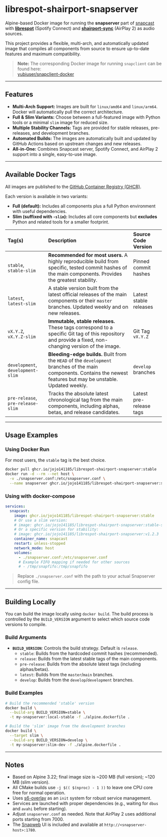 # librespot-shairport-snapserver

Alpine-based Docker image for running the **snapserver** part of [snapcast](https://github.com/badaix/snapcast) with [**librespot**](https://github.com/librespot-org/librespot) (Spotify Connect) and [**shairport-sync**](https://github.com/mikebrady/shairport-sync) (AirPlay 2) as audio sources.

This project provides a flexible, multi-arch, and automatically updated image that compiles all components from source to ensure up-to-date features and maximum compatibility.

> **Note:** The corresponding Docker image for running `snapclient` can be found here:  
> [yubiuser/snapclient-docker](https://github.com/yubiuser/snapclient-docker)

---

## Features

- **Multi-Arch Support:** Images are built for `linux/amd64` and `linux/arm64`. Docker will automatically pull the correct architecture.
- **Full & Slim Variants:** Choose between a full-featured image with Python tools or a minimal `slim` image for reduced size.
- **Multiple Stability Channels:** Tags are provided for stable releases, pre-releases, and development branches.
- **Automated Builds:** The images are automatically built and updated by GitHub Actions based on upstream changes and new releases.
- **All-in-One:** Combines Snapcast server, Spotify Connect, and AirPlay 2 support into a single, easy-to-use image.

---

## Available Docker Tags

All images are published to the [GitHub Container Registry (GHCR)](https://github.com/jojo141185/librespot-shairport-snapserver/pkgs/container/librespot-shairport-snapserver).

Each version is available in two variants:
- **Full (default):** Includes all components plus a full Python environment with useful dependencies.
- **Slim (suffixed with `-slim`):** Includes all core components but **excludes** Python and related tools for a smaller footprint.

| Tag(s) | Description | Source Code Version |
| :--- | :--- | :--- |
| `stable`, `stable-slim` | **Recommended for most users.** A highly reproducible build from specific, tested commit hashes of the main components. Provides the greatest stability. | Pinned commit hashes |
| `latest`, `latest-slim` | A stable version built from the latest official releases of the main components or their `master` branches. Updated weekly and on new releases. | Latest stable releases |
| `vX.Y.Z`, `vX.Y.Z-slim` | **Immutable, stable releases.** These tags correspond to a specific Git tag of this repository and provide a fixed, non-changing version of the image. | Git Tag `vX.Y.Z` |
| `development`, `development-slim` | **Bleeding-edge builds.** Built from the `HEAD` of the `development` branches of the main components. Contains the newest features but may be unstable. Updated weekly. | `develop` branches |
| `pre-release`, `pre-release-slim` | Tracks the absolute latest chronological tag from the main components, including alphas, betas, and release candidates. | Latest pre-release tags |

---

## Usage Examples

### Using Docker Run

For most users, the `stable` tag is the best choice.

```bash
docker pull ghcr.io/jojo141185/librespot-shairport-snapserver:stable
docker run -d --rm --net host \
  -v ./snapserver.conf:/etc/snapserver.conf \
  --name snapserver ghcr.io/jojo141185/librespot-shairport-snapserver:stable
```

### Using with docker-compose

```yml
services:
  snapcast:
    image: ghcr.io/jojo141185/librespot-shairport-snapserver:stable
    # Or use a slim version:
    # image: ghcr.io/jojo141185/librespot-shairport-snapserver:stable-slim
    # Or a specific version for stability:
    # image: ghcr.io/jojo141185/librespot-shairport-snapserver:v1.2.3
    container_name: snapcast
    restart: unless-stopped
    network_mode: host
    volumes:
      - ./snapserver.conf:/etc/snapserver.conf
      # Example FIFO mapping if needed for other sources
      # - /tmp/snapfifo:/tmp/snapfifo
```

> Replace `./snapserver.conf` with the path to your actual Snapserver config file.

---

## Building Locally

You can build the image locally using `docker build`. The build process is controlled by the `BUILD_VERSION` argument to select which source code versions to compile.

### Build Arguments
- **`BUILD_VERSION`**: Controls the build strategy. Default is `release`.
  - `stable`: Builds from the hardcoded commit hashes (recommended).
  - `release`: Builds from the latest stable tags of the main components.
  - `pre-release`: Builds from the absolute latest tags (including alphas/betas).
  - `latest`: Builds from the `master`/`main` branches.
  - `develop`: Builds from the `develop`/`development` branches.

### Build Examples

```bash
# Build the recommended 'stable' version
docker build \
  --build-arg BUILD_VERSION=stable \
  -t my-snapserver:local-stable -f ./alpine.dockerfile .

# Build the 'slim' image from the development branches
docker build \
  --target slim \
  --build-arg BUILD_VERSION=develop \
  -t my-snapserver:slim-dev -f ./alpine.dockerfile .
```

---

## Notes

- Based on Alpine 3.22; final image size is ~200 MB (full version); ~120 MB (slim version).
- All CMake builds use `-j $(( $(nproc) - 1 ))` to leave one CPU core free for normal operation.
- Uses [s6-overlay](https://github.com/just-containers/s6-overlay) as an `init` system for robust service management.
- Services are launched with proper dependencies (e.g., waiting for `dbus` and `avahi` before starting).
- Adjust `snapserver.conf` as needed. Note that AirPlay 2 uses additional ports starting from 7000.
- The [Snapweb](https://github.com/badaix/snapweb) UI is included and available at `http://<snapserver-host>:1780`.